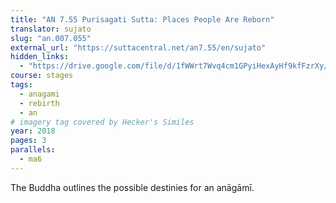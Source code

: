 ```yaml
---
title: "AN 7.55 Purisagati Sutta: Places People Are Reborn"
translator: sujato
slug: "an.007.055"
external_url: "https://suttacentral.net/an7.55/en/sujato"
hidden_links:
  - "https://drive.google.com/file/d/1fWWrt7Wvq4cm1GPyiHexAyHf9kfFzrXy/view?usp=drivesdk"
course: stages
tags:
  - anagami
  - rebirth
  - an
# imagery tag covered by Hecker's Similes
year: 2018
pages: 3
parallels:
  - ma6
---
```


The Buddha outlines the possible destinies for an anāgāmī.
